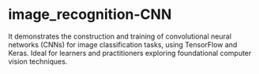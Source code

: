 # image_recognition-CNN
It demonstrates the construction and training of convolutional neural networks (CNNs) for image classification tasks, using TensorFlow and Keras. Ideal for learners and practitioners exploring foundational computer vision techniques.
